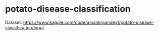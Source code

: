 # potato-disease-classification
Dataset: https://www.kaggle.com/code/amankrpandey1/potato-disease-classification/input
